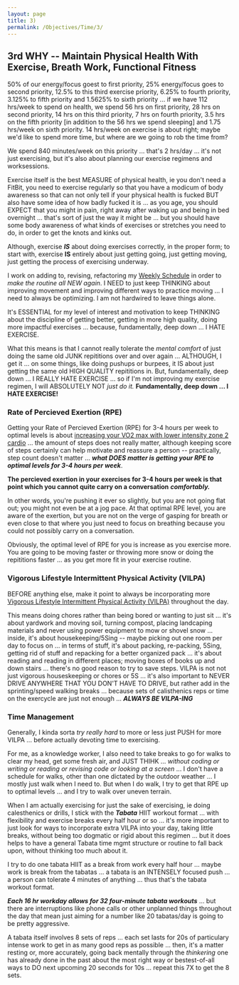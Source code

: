 ```yaml
---
layout: page
title: 3)
permalink: /Objectives/Time/3/
---
```



## 3rd WHY -- Maintain Physical Health With Exercise, Breath Work, Functional Fitness

50% of our energy/focus goest to first priority, 25% energy/focus goes to second priority, 12.5% to this third exercise priority, 6.25% to fourth priority, 3.125% to fifth priority and 1.5625% to sixth priority ... if we have 112 hrs/week to spend on health, we spend 56 hrs on first priority, 28 hrs on second priority, 14 hrs on this third priority, 7 hrs on fourth priority, 3.5 hrs on the fifth priority [in addition to the 56 hrs we spend sleeping] and 1.75 hrs/week on sixth priority. 14 hrs/week on exercise is about right; maybe we'd like to spend more time, but where are we going to rob the time from? 

We spend 840 minutes/week on this priority ... that's 2 hrs/day ... it's not just exercising, but it's also about planning our exercise regimens and worksessions.

Exercise itself is the best MEASURE of physical health, ie you don't need a FitBit, you need to exercise regularly so that you have a modicum of body awareness so that can not only tell if your physical health is fucked BUT also have some idea of how badly fucked it is ... as you age, you should EXPECT that you might in pain, right away after waking up and being in bed overnight ... that's sort of just the way it might be ... but you should have some body awareness of what kinds of exercises or stretches you need to do, in order to get the knots and kinks out.

Although, exercise ***IS*** about doing exercises correctly, in the proper form; to start with, exercise **IS** entirely about just getting going, just getting moving, just getting the process of exercising underway.

I work on adding to, revising, refactoring my [Weekly Schedule](https://markbruns.github.io/WeeklySchedule/) in order to *make the routine all NEW again*.  I NEED to just keep THINKING about improving movement and improving different ways to practice moving ... I need to always be optimizing. I am not hardwired to leave things alone.

It's ESSENTIAL for my level of interest and motivation to keep THINKING about the discipline of getting better, getting in more high quality, doing more impactful exercises ... because, fundamentally, deep down ... I HATE EXERCISE.

What this means is that I cannot really tolerate the *mental comfort* of just doing the same old JUNK repititions over and over again ... ALTHOUGH, I get it ... on some things, like doing pushups or burpees, it IS about just getting the same old HIGH QUALITY repititions in. But, fundamentally, deep down ... I REALLY HATE EXERCISE ... so if I'm not improving my exercise regimen, I will ABSOLUTELY NOT *just do it.*  **Fundamentally, deep down ... I HATE EXERCISE!**

### Rate of Percieved Exertion (RPE)

Getting your Rate of Percieved Exertion (RPE) for 3-4 hours per week to optimal levels is about [increasing your VO2 max with lower intensity zone 2 cardio](https://www.youtube.com/watch?v=1RqY5EYOM0k) ... the amount of steps does not really matter, although keeping score of steps certainly can help motivate and reassure a person -- practically, step count doesn't matter ... ***what DOES matter is getting your RPE to optimal levels for 3-4 hours per week***.  

**The percieved exertion in your exercises for 3-4 hours per week is that point which you cannot quite carry on a conversation** ***comfortably.*** 

In other words, you're pushing it ever so slightly, but you are not going flat out; you might not even be at a jog pace. At that optimal RPE level, you are aware of the exertion, but you are not on the verge of gasping for breath or even close to that where you just need to focus on breathing because you could not possibly carry on a conversation. 

Obviously, the optimal level of RPE for you is increase as you exercise more. You are going to be moving faster or throwing more snow or doing the repititions faster ... as you get more fit in your exercise routine. 

### Vigorous Lifestyle Intermittent Physical Activity (VILPA)

BEFORE anything else, make it point to always be incorporating more [Vigorous Lifestyle Intermittent Physical Activity (VILPA)](https://g.co/gemini/share/34ac54b0e887) throughout the day. 

This means doing chores rather than being bored or wanting to just sit ... it's about yardwork and moving soil, turning compost, placing landcaping materials and never using power equipment to mow or shovel snow ... inside, it's about housekeeping/5Sing -- maybe picking out one room per day to focus on ... in terms of stuff, it's about packing, re-packing, 5Sing, getting rid of stuff and repacking for a better organized pack ... it's about reading and reading in different places; moving boxes of books up and down stairs ... there's no good reason to try to save steps. VILPA is not not just vigorous houseskeeping or chores or 5S ... it's also important to NEVER DRIVE ANYWHERE THAT YOU DON'T HAVE TO DRIVE, but rather add in the sprinting/speed walking breaks ... because sets of calisthenics reps or time on the exercycle are just not enough ... ***ALWAYS BE VILPA-ING***


### Time Management

Generally, I kinda sorta *try really hard* to more or less just PUSH for more VILPA ... before actually devoting time to exercising. 

For me, as a knowledge worker, I also need to take breaks to go for walks to clear my head, get some fresh air, and JUST THIHK ... *without coding or writing or reading or revising code or looking at a screen* ... I don't have a schedule for walks, other than one dictated by the outdoor weather ... I mostly just walk when I need to. But when I do walk, I try to get that RPE up to optimal levels ... and I try to walk over uneven terrain.

When I am actually exercising for just the sake of exercising, ie doing calesthenics or drills, I stick with the ***Tabata*** HIIT workout format ... with flexibility and exercise breaks every half hour or so ... it's more important to just look for ways to incorporate extra VILPA into your day, taking little breaks, without being too dogmatic or rigid about this regimen ... but it does helps to have a general Tabata time mgmt structure or routine to fall back upon, without thinking too much about it.

I try to do one tabata HIIT as a break from work every half hour ... maybe work is break from the tabatas ... a tabata is an INTENSELY focused push ... a person can tolerate 4 minutes of anything ... thus that's the tabata workout format.

***Each 16 hr workday allows for 32 four-minute tabata workouts*** ... but there are interruptions like phone calls or other unplanned things throughout the day that mean just aiming for a number like 20 tabatas/day is going to be pretty aggressive.

A tabata itself involves 8 sets of reps ... each set lasts for 20s of particulary intense work to get in as many good reps as possible ... then, it's a matter resting or, more accurately, going back mentally through the *thinkering* one has already done in the past about the most right way or bestest-of-all ways to DO next upcoming 20 seconds for 10s ... repeat this 7X to get the 8 sets.
